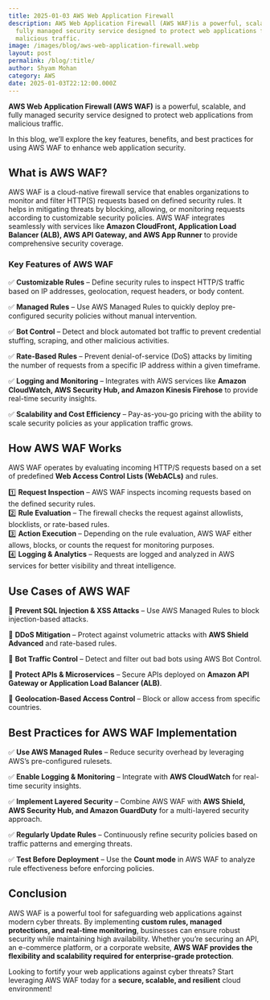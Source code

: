 ```yaml
---
title: 2025-01-03 AWS Web Application Firewall
description: AWS Web Application Firewall (AWS WAF)is a powerful, scalable, and
  fully managed security service designed to protect web applications from
  malicious traffic.
image: /images/blog/aws-web-application-firewall.webp
layout: post
permalink: /blog/:title/
author: Shyam Mohan
category: AWS
date: 2025-01-03T22:12:00.000Z
---
```


**AWS Web Application Firewall (AWS WAF)** is a powerful, scalable, and fully managed security service designed to protect web applications from malicious traffic.

In this blog, we’ll explore the key features, benefits, and best practices for using AWS WAF to enhance web application security.


## **What is AWS WAF?**

AWS WAF is a cloud-native firewall service that enables organizations to monitor and filter HTTP(S) requests based on defined security rules. It helps in mitigating threats by blocking, allowing, or monitoring requests according to customizable security policies. AWS WAF integrates seamlessly with services like **Amazon CloudFront, Application Load Balancer (ALB), AWS API Gateway, and AWS App Runner** to provide comprehensive security coverage.

### **Key Features of AWS WAF**

✅ **Customizable Rules** – Define security rules to inspect HTTP/S traffic based on IP addresses, geolocation, request headers, or body content.

✅ **Managed Rules** – Use AWS Managed Rules to quickly deploy pre-configured security policies without manual intervention.

✅ **Bot Control** – Detect and block automated bot traffic to prevent credential stuffing, scraping, and other malicious activities.

✅ **Rate-Based Rules** – Prevent denial-of-service (DoS) attacks by limiting the number of requests from a specific IP address within a given timeframe.

✅ **Logging and Monitoring** – Integrates with AWS services like **Amazon CloudWatch, AWS Security Hub, and Amazon Kinesis Firehose** to provide real-time security insights.

✅ **Scalability and Cost Efficiency** – Pay-as-you-go pricing with the ability to scale security policies as your application traffic grows.


## **How AWS WAF Works**

AWS WAF operates by evaluating incoming HTTP/S requests based on a set of predefined **Web Access Control Lists (WebACLs)** and rules.

1️⃣ **Request Inspection** – AWS WAF inspects incoming requests based on the defined security rules.  
2️⃣ **Rule Evaluation** – The firewall checks the request against allowlists, blocklists, or rate-based rules.  
3️⃣ **Action Execution** – Depending on the rule evaluation, AWS WAF either allows, blocks, or counts the request for monitoring purposes.  
4️⃣ **Logging & Analytics** – Requests are logged and analyzed in AWS services for better visibility and threat intelligence.


## **Use Cases of AWS WAF**

📌 **Prevent SQL Injection & XSS Attacks** – Use AWS Managed Rules to block injection-based attacks.

📌 **DDoS Mitigation** – Protect against volumetric attacks with **AWS Shield Advanced** and rate-based rules.

📌 **Bot Traffic Control** – Detect and filter out bad bots using AWS Bot Control.

📌 **Protect APIs & Microservices** – Secure APIs deployed on **Amazon API Gateway or Application Load Balancer (ALB)**.

📌 **Geolocation-Based Access Control** – Block or allow access from specific countries.


## **Best Practices for AWS WAF Implementation**

✅ **Use AWS Managed Rules** – Reduce security overhead by leveraging AWS’s pre-configured rulesets.

✅ **Enable Logging & Monitoring** – Integrate with **AWS CloudWatch** for real-time security insights.

✅ **Implement Layered Security** – Combine AWS WAF with **AWS Shield, AWS Security Hub, and Amazon GuardDuty** for a multi-layered security approach.

✅ **Regularly Update Rules** – Continuously refine security policies based on traffic patterns and emerging threats.

✅ **Test Before Deployment** – Use the **Count mode** in AWS WAF to analyze rule effectiveness before enforcing policies.


## **Conclusion**

AWS WAF is a powerful tool for safeguarding web applications against modern cyber threats. By implementing **custom rules, managed protections, and real-time monitoring**, businesses can ensure robust security while maintaining high availability. Whether you’re securing an API, an e-commerce platform, or a corporate website, **AWS WAF provides the flexibility and scalability required for enterprise-grade protection**.

Looking to fortify your web applications against cyber threats? Start leveraging AWS WAF today for a **secure, scalable, and resilient** cloud environment! 


